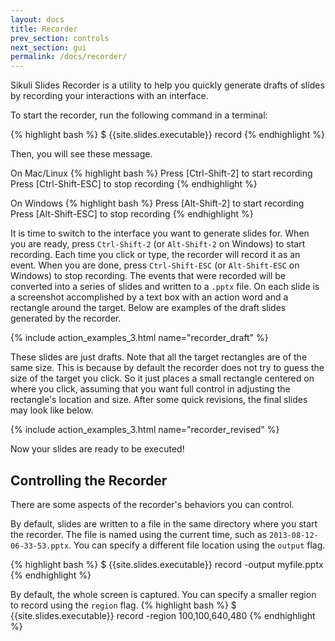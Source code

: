```yaml
---
layout: docs
title: Recorder
prev_section: controls
next_section: gui
permalink: /docs/recorder/
---
```


Sikuli Slides Recorder is a utility to help you quickly generate drafts of slides by recording your interactions with an interface.

To start the recorder, run the following command in a terminal:

{% highlight bash %}
$ {{site.slides.executable}} record
{% endhighlight %}

Then, you will see these message.

On Mac/Linux
{% highlight bash %}
Press [Ctrl-Shift-2] to start recording
Press [Ctrl-Shift-ESC] to stop recording
{% endhighlight %}

On Windows
{% highlight bash %}
Press [Alt-Shift-2] to start recording
Press [Alt-Shift-ESC] to stop recording
{% endhighlight %}

It is time to switch to the interface you want to generate slides for. When you are ready, press `Ctrl-Shift-2` (or `Alt-Shift-2` on Windows) to start recording. Each time you click or type, the recorder will record it as an event. When you are done, press `Ctrl-Shift-ESC` (or `Alt-Shift-ESC` on Windows) to stop recording. The events that were recorded will be converted into a series of slides and written to a `.pptx` file. On each slide is a screenshot accomplished by a text box with an action word and a rectangle around the target. Below are examples of the draft slides generated by the recorder.

{% include action_examples_3.html name="recorder_draft" %}

These slides are just drafts. Note that all the target rectangles are of the same size. This is because by default the recorder does not try to guess the size of the target you click. So it just places a small rectangle centered on where you click, assuming that you want full control in adjusting the rectangle's location and size. After some quick revisions, the final slides may look like below.

{% include action_examples_3.html name="recorder_revised" %}

Now your slides are ready to be executed!

## Controlling the Recorder

There are some aspects of the recorder's behaviors you can control.

By default, slides are written to a file in the same directory where you start the recorder. The file is named using the current time, such as `2013-08-12-06-33-53.pptx`. You can specify a different file location using the `output` flag.

{% highlight bash %}
$ {{site.slides.executable}} record -output myfile.pptx
{% endhighlight %}

By default, the whole screen is captured. You can specify a smaller region to record using the `region` flag.
{% highlight bash %}
$ {{site.slides.executable}} record -region 100,100,640,480
{% endhighlight %}

